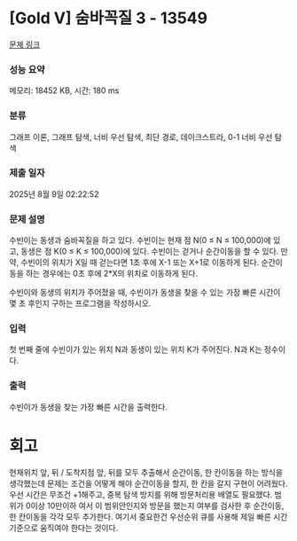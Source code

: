 # [Gold V] 숨바꼭질 3 - 13549 

[문제 링크](https://www.acmicpc.net/problem/13549) 

### 성능 요약

메모리: 18452 KB, 시간: 180 ms

### 분류

그래프 이론, 그래프 탐색, 너비 우선 탐색, 최단 경로, 데이크스트라, 0-1 너비 우선 탐색

### 제출 일자

2025년 8월 9일 02:22:52

### 문제 설명

<p>수빈이는 동생과 숨바꼭질을 하고 있다. 수빈이는 현재 점 N(0 ≤ N ≤ 100,000)에 있고, 동생은 점 K(0 ≤ K ≤ 100,000)에 있다. 수빈이는 걷거나 순간이동을 할 수 있다. 만약, 수빈이의 위치가 X일 때 걷는다면 1초 후에 X-1 또는 X+1로 이동하게 된다. 순간이동을 하는 경우에는 0초 후에 2*X의 위치로 이동하게 된다.</p>

<p>수빈이와 동생의 위치가 주어졌을 때, 수빈이가 동생을 찾을 수 있는 가장 빠른 시간이 몇 초 후인지 구하는 프로그램을 작성하시오.</p>

### 입력 

 <p>첫 번째 줄에 수빈이가 있는 위치 N과 동생이 있는 위치 K가 주어진다. N과 K는 정수이다.</p>

### 출력 

 <p>수빈이가 동생을 찾는 가장 빠른 시간을 출력한다.</p>

# 회고

현재위치 앞, 뒤  / 도착지점 앞, 뒤를 모두 추출해서 순간이동, 한 칸이동을 하는 방식을 생각했는데 문제는 조건을 어떻게 해야 순간이동을 할지, 한 칸을 갈지 구현이 어려웠다. 우선  시간은 무조건 +1해주고, 중복 탐색 방지를 위해 방문처리용 배열도 필요했다. 범위가 0이상 10만이하 여서 이 범위안인지와 방문을 했는지 여부를 검사한 후 순간이동, 한  칸이동을 각각 모두 추가한다. 여기서 중요한건 우선순위 큐를 사용해 제일 빠른 시간 기준으로 움직여야 한다는 것이다.
